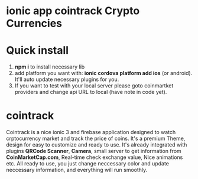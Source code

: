 # ionic app cointrack Crypto Currencies

# Quick install
1. **npm i** to install necessary lib
2. add platform you want with: **ionic cordova platform add ios** (or android). It'll auto update necessary plugins for you.
3. If you want to test with your local server please goto coinmartket providers and change api URL to local (have note in code yet). 


# cointrack
Cointrack is a nice ionic 3 and firebase application designed to watch crptocurrency market and track the price of coins. It's a premium Theme, design for easy to customize and ready to use. It's already integrated with plugins **QRCode Scanner**, **Camera**, small server to get information from **CoinMarketCap.com**, Real-time check exchange value, Nice animations etc. All ready to use, you just change neccessary color and update neccessary information, and everything will run smoothly.




